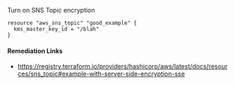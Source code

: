 
Turn on SNS Topic encryption

```hcl
resource "aws_sns_topic" "good_example" {
  kms_master_key_id = "/blah"
}
```

#### Remediation Links
 - https://registry.terraform.io/providers/hashicorp/aws/latest/docs/resources/sns_topic#example-with-server-side-encryption-sse

